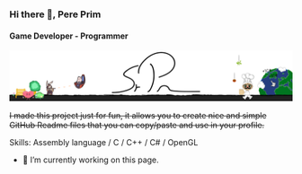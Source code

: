 ### Hi there 👋, Pere Prim
#### Game Developer - Programmer
![Game Developer - Programmer](https://github.com/PrimCarol/PrimCarol/blob/main/Fondo_Perfil_2.png)

~~I made this project just for fun, it allows you to create nice and simple GitHub Readme files that you can copy/paste and use in your profile.~~

Skills: Assembly language / C / C++ / C# / OpenGL

- 🔭 I’m currently working on this page. 
